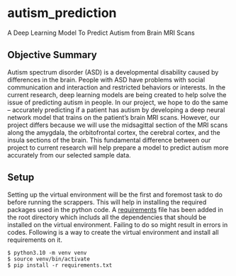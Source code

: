 # autism_prediction
A Deep Learning Model To Predict Autism from Brain MRI Scans

## Objective Summary

Autism spectrum disorder (ASD) is a developmental disability caused by differences in the
brain. People with ASD have problems with social communication and interaction and
restricted behaviors or interests. In the current research, deep learning models are being
created to help solve the issue of predicting autism in people. In our project, we hope to do
the same – accurately predicting if a patient has autism by developing a deep neural
network model that trains on the patient’s brain MRI scans. However, our project differs
because we will use the midsagittal section of the MRI scans along the amygdala, the
orbitofrontal cortex, the cerebral cortex, and the insula sections of the brain. This
fundamental difference between our project to current research will help prepare a model
to predict autism more accurately from our selected sample data.


## Setup
Setting up the virtual environment will be the first and foremost task to do before running the scrappers. This will help in installing the required packages used in the python code. A [requirements](requirements.txt) file has been added in the root directory which includs all the dependencies that should be installed on the virtual environment. Failing to do so might result in errors in codes. Following is a way to create the virtual environment and install all requirements on it.

```console
$ python3.10 -m venv venv
$ source venv/bin/activate
$ pip install -r requirements.txt
```


